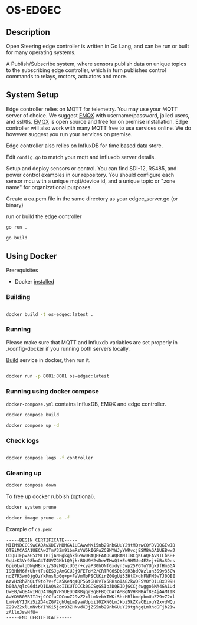 # OS-EDGEC

## Description

Open Steering edge controller is written in Go Lang, and can be run or built for many operating systems.

A Publish/Subscribe system, where sensors publish data on unique topics to the subscribing edge controller, which in turn publishes control commands to relays, motors, actuators and more.

## System Setup

Edge controller relies on MQTT for telemetry. You may use your MQTT server of choice. We suggest [EMQX](https://www.emqx.io/) with username/password, jailed users, and ssl/tls. [EMQX](https://www.emqx.io/) is open source and free for on premise installation. Edge controller will also work with many MQTT free to use services online. We do however suggest you run your services on premise.

Edge controller also relies on InfluxDB for time based data store.

Edit `config.go` to match your mqtt and influxdb server details.

Setup and deploy sensors or control. You can find SDI-12, RS485, and power control examples in our repository. You should configure each sensor mcu with a unique mqtt/device id, and a unique topic or "zone name" for organizational purposes.

Create a ca.pem file in the same directory as your edgec_server.go (or binary)

run or build the edge controller

```bash
go run .
```

```bash
go build
```

## Using Docker

Prerequisites

- Docker [installed](https://docs.docker.com/engine/install/)

### Building

```bash

docker build -t os-edgec:latest .

```

### Running

Please make sure that MQTT and Influxdb variables are set properly in ./config-docker if you running both servers locally.

[Build](#building) service in docker, then run it.

```bash

docker run -p 8081:8081 os-edgec:latest

```

### Running using docker compose

`docker-compose.yml` contains InfluxDB, EMQX and edge controller.

```bash
docker compose build
```

```bash
docker compose up -d
```

### Check logs

```bash

docker compose logs -f controller

```

### Cleaning up

```bash
docker compose down
```

To free up docker rubbish (optional).

```bash
docker system prune
```

```bash
docker image prune -a -f
```

Example of `ca.pem`:

```text
-----BEGIN CERTIFICATE-----
MIIM9DCCC9wCAQAwXDEVMBMGA1UEAwwMKi5nb29nbGUuY29tMQswCQYDVQQGEwJD
QTEiMCAGA1UECAwZTmV3Zm91bmRsYW5kIGFuZCBMYWJyYWRvcjESMBAGA1UEBwwJ
U3QuIEpvaG5zMIIBIjANBgkqhkiG9w0BAQEFAAOCAQ8AMIIBCgKCAQEAvKILbKB+
9qUzK3Vr98hnG4T4UVZGKh1Q9jkrBOU9M2vDeWTMwQt+Eu9HMUe4E2vj+iBxSDes
6pi6LwlUDWqHBckj/SOzMQblUD3r+cyaP30hONfGxdynJwp25PGTuYUgk9fHm5GA
I9BHhM6f+Uh+tTsQESJgAmGCUJj9FEToM2/CRTRG6SDb8SR3bdOWzlun3S9y35CW
ndZ7R3wY0jgOzYkMnsRp0q+p+FaVmMpPSCUKirZ0GgUi53HtX+dhFNFMSwTJ0OEE
AzvHzRh7hQLf9to7v+fCa5KeNq4QP5GtGH8vTx5RHsoIA82kwDFSVOY01L8xJ99H
b03A/qlcG6diWQIDAQABoIIKUTCCCk0GCSqGSIb3DQEJDjGCCj4wggo6MA4GA1Ud
DwEB/wQEAwIHgDATBgNVHSUEDDAKBggrBgEFBQcDATAMBgNVHRMBAf8EAjAAMIIK
AwYDVR0RBIIJ+jCCCfaCDCouZ29vZ2xlLmNvbYIWKi5hcHBlbmdpbmUuZ29vZ2xl
LmNvbYIJKi5iZG4uZGV2ghUqLm9yaWdpbi10ZXN0LmJkbi5kZXaCEiouY2xvdWQu
Z29vZ2xlLmNvbYIYKi5jcm93ZHNvdXJjZS5nb29nbGUuY29tghgqLmRhdGFjb21w
zAlloJswHfU=
-----END CERTIFICATE-----
```
